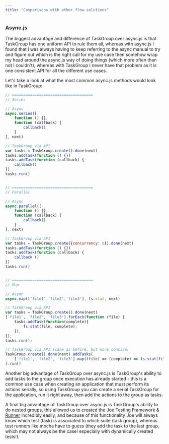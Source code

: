 ```yaml
---
title: "Comparisons with other flow solutions"
---
```



### [Async.js](https://github.com/caolan/async)

The biggest advantage and difference of TaskGroup over async.js is that TaskGroup has one uniform API to rule them all, whereas with async.js I found that I was always having to keep referring to the async manual to try and figure out which is the right call for my use case then somehow wrap my head around the async.js way of doing things (which more often than not I couldn't), whereas with TaskGroup I never have that problem as it is one consistent API for all the different use cases.

Let's take a look at what the most common async.js methods would look like in TaskGroup:

``` javascript
// ====================================
// Series

// Async
async.series([
	function () {},
	function (callback) {
		callback()
	}
], next)

// TaskGroup via API
var tasks = TaskGroup.create().done(next)
tasks.addTask(function () {})
tasks.addTask(function (callback) {
	callback()
})
tasks.run()


// ====================================
// Parallel

// Async
async.parallel([
	function () {},
	function (callback) {
		callback()
	}
], next)

// TaskGroup via API
var tasks = TaskGroup.create({concurrency: 0}).done(next)
tasks.addTask(function () {})
tasks.addTask(function (callback) {
	callback ()
})
tasks.run()


// ====================================
// Map

// Async
async.map(['file1','file2','file3'], fs.stat, next)

// TaskGroup via API
var tasks = TaskGroup.create().done(next)
['file1', 'file2', 'file3'].forEach(function (file) {
	tasks.addTask(function(complete){
		fs.stat(file, complete);
	});
});
tasks.run();

// TaskGroup via API (same as before, but more concise)
TaskGroup.create().done(next).addTasks(
	['file1', 'file2', 'file3'].map((file) => (complete) => fs.stat(file, complete))
).run()
```

Another big advantage of TaskGroup over async.js is TaskGroup's ability to add tasks to the group once execution has already started - this is a common use case when creating an application that must perform its actions serially, so using TaskGroup you can create a serial TaskGroup for the application, run it right away, then add the actions to the group as tasks.

A final big advantage of TaskGroup over async.js is TaskGroup's ability to do nested groups, this allowed us to created the [Joe Testing Framework & Runner](https://github.com/bevry/joe) incredibly easily, and because of this functionality Joe will always know which test (task) is associated to which suite (task group), whereas test runners like mocha have to guess (they add the task to the last group, which may not always be the case! especially with dynamically created tests!).
